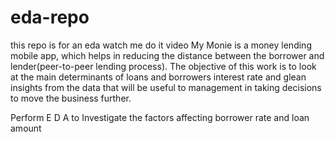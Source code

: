 # eda-repo
this repo is for an eda watch me do it video
My Monie is a money lending mobile app, which helps in reducing the distance between the borrower and lender(peer-to-peer lending process). The objective of this work is to look at the main determinants of loans and borrowers interest rate and glean insights from the data that will be useful to management in taking decisions to move the business further. 

 Perform E D A to Investigate the factors affecting borrower rate and loan amount
